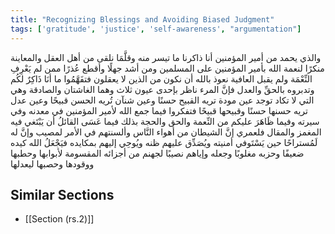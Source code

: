```yaml
---
title: "Recognizing Blessings and Avoiding Biased Judgment"
tags: ['gratitude', 'justice', 'self-awareness', "argumentation"]
---
```


 والذي يحمد من أمير المؤمنين أنا ذاكرنا ما تيسر منه  وقلَّمَا نلقى من أهل العقل والمعاينة منكرًا لنعمة الله بأمير المؤمنين على المسلمين  ومن أشد جهلًا وأقطع عُذرًا ممن لم يَعْرِفِ النِّعْمَة ولم يقبل العافية  نعوذ بالله أن نكون من الذين لا يعقلون  فتفَهَّمُوا ما أنَا ذَاكِرٌ لكُم وتدبروه بالحقِّ والعدل فإنَّ المرء ناظر بإحدى عيون ثلاث وهما الغاشتان والصادقة وهي التي لا تكاد توجد عين مودة تريه القبيح حسنًا وعين شنآن تُريه الحسن قبيحًا وعين عدل تريه حسنها حسنًا وقبيحها قبيحًا فتفكروا فيما جمع الله لأمير المؤمنين في معدنه وفي سيرته وفيما ظَاهَرَ عليكم من النِّعمة والحق والحجة بذلك فيما عَسَى القائلُ أن يَبْتَغي فيه المغمز والمقال فلعمري إنَّ الشيطان من أهواء النَّاس وألسنتهم في الأمر لمصيب وإنَّ له لَمُستراحًا حين يَسْتَوفي أمنيته ويُصَدِّق عليهم ظنه ويُوحِي إليهم بمكايده فيَجْعَلُ الله كيده ضعيفًا وحزبه مغلوبًا وجعله وإياهم نصيبًا لجهنم من أجزائه المقسومة لأبوابها وحطبها ووقودها وحصبها ليعدلها

## Similar Sections
- [[Section (rs.2)]]
